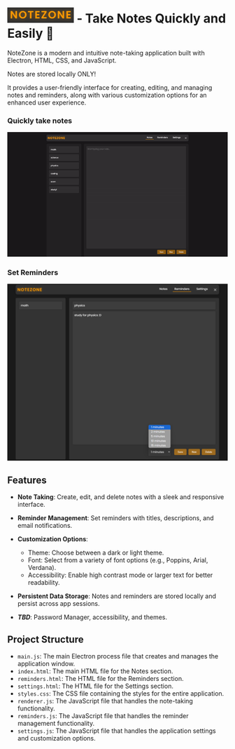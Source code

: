 ![](https://github.com/Sieep-Coding/notetaking-app-electron/blob/main/assets/imgs/notezone.png) - Take Notes Quickly and Easily 📑
========

NoteZone is a modern and intuitive note-taking application built with Electron, HTML, CSS, and JavaScript.

Notes are stored locally ONLY!

It provides a user-friendly interface for creating, editing, and managing notes and reminders, along with various customization options for an enhanced user experience.

### Quickly take notes

![](https://github.com/Sieep-Coding/notetaking-app-electron/blob/main/assets/imgs/notezone-v01.gif)

### Set Reminders

![](https://github.com/Sieep-Coding/notetaking-app-electron/blob/main/assets/imgs/reminder-tab.png)



Features
--------

-   **Note Taking**: Create, edit, and delete notes with a sleek and responsive interface.
-   **Reminder Management**: Set reminders with titles, descriptions, and email notifications.
-   **Customization Options**:
    -   Theme: Choose between a dark or light theme.
    -   Font: Select from a variety of font options (e.g., Poppins, Arial, Verdana).
    -   Accessibility: Enable high contrast mode or larger text for better readability.
-   **Persistent Data Storage**: Notes and reminders are stored locally and persist across app sessions.

-   ***TBD***: Password Manager, accessibility, and themes.


Project Structure
-----------------

-   `main.js`: The main Electron process file that creates and manages the application window.
-   `index.html`: The main HTML file for the Notes section.
-   `reminders.html`: The HTML file for the Reminders section.
-   `settings.html`: The HTML file for the Settings section.
-   `styles.css`: The CSS file containing the styles for the entire application.
-   `renderer.js`: The JavaScript file that handles the note-taking functionality.
-   `reminders.js`: The JavaScript file that handles the reminder management functionality.
-   `settings.js`: The JavaScript file that handles the application settings and customization options.
